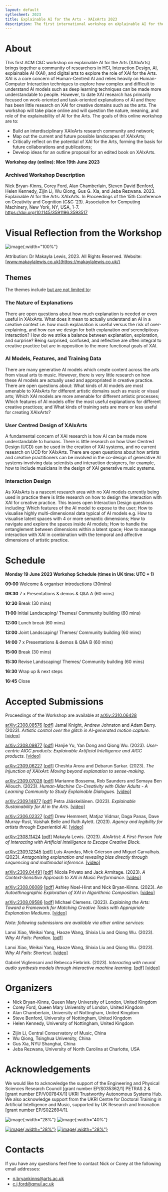 ```yaml
---
layout: default
sytlesheet: 2023
title: Explainable AI for the Arts - XAIxArts 2023
description: The first international workshop on eXplainable AI for the Arts at the ACM Creativity and Cognition Conference 2023.
---
```


<!-- <center>
<h1 style="font-weight: bold;">About</h1>
</center> -->


# **About**
This first ACM C&C workshop on explainable AI for the Arts (XAIxArts) brings together a community of researchers in HCI, Interaction Design, AI, explainable AI (XAI), and digital arts to explore the role of XAI for the Arts. XAI is a core concern of Human-Centred AI and relies heavily on Human-Computer Interaction techniques to explore how complex and difficult to understand AI models such as deep learning techniques can be made more understandable to people. However, to date XAI research has primarily focused on work-oriented and task-oriented explanations of AI and there has been little research on XAI for creative domains such as the arts. 
The workshop will take place online and will question the nature, meaning, and role of the explainability of AI for the Arts. The goals of this online workshop are to:
* Build an interdisciplinary XAIxArts research community and network;
* Map out the current and future possible landscapes of XAIxArts;
* Critically reflect on the potential of XAI for the Arts, forming the basis for future collaborations and publications;
* Develop ideas for an outline proposal for an edited book on XAIxArts.

**Workshop day (online): Mon 19th June 2023**

<h3 id="archived-workshop-description">Archived Workshop Description</h3>

<p>Nick Bryan-Kinns, Corey Ford, Alan Chamberlain, Steven David Benford, Helen Kennedy, Zijin Li, Wu Qiong, Gus G. Xia, and Jeba Rezwana. 2023. Explainable AI for the Arts: XAIxArts. In Proceedings of the 15th Conference on Creativity and Cognition (C&amp;C ‘23). Association for Computing Machinery, New York, NY, USA, 1–7. <a href="https://doi.org/10.1145/3591196.3593517">https://doi.org/10.1145/3591196.3593517</a></p>


# **Visual Reflection from the Workshop**

![image](./archives/xaixarts_makayla.jpeg){:width="100%"}

Attribution: Dr Makayla Lewis, 2023. All Rights Reserved. Website: [www.makaylalewis.co.uk](https://makaylalewis.co.uk/)

## **Themes**

The themes include <u>but are not limited to</u>:
### The Nature of Explanations
There are open questions about how much explanation is needed or even useful in XAIxArts. What does it mean to actually understand an AI in a creative context i.e. how much explanation is useful versus the risk of over-explaining, and how can we design for both explanation *and* serendipitous interaction? How do we strike a balance between explanation, exploration, and surprise? Being surprised, confused, and reflective are often integral to creative practice but are in opposition to the more functional goals of XAI.

### AI Models, Features, and Training Data
There are many generative AI models which create content across the arts from visual arts to music. However, there is very little research on how these AI models are actually used and appropriated in creative practice. There are open questions about: What kinds of AI models are most amenable to XAIxArts for different artistic domains such as music or visual arts; Which XAI models are more amenable for different artistic processes; Which features of AI models offer the most useful explanations for different creative practices; and What kinds of training sets are more or less useful for creating XAIxArts? 

### User Centred Design of XAIxArts
A fundamental concern of XAI research is how AI can be made more understandable to humans. There is little research on how User Centred Design (UCD) can be used in the creation of XAI systems, and no current research on UCD for XAIxArts. There are open questions about how artists and creative practitioners can be involved in the co-design of generative AI systems involving data scientists and interaction designers, for example, how to include musicians in the design of XAI generative music systems. 

### Interaction Design
As XAIxArts is a nascent research area with no XAI models currently being used in practice there is little research on how to design the interaction with XAI for creative practice. This leaves open Interaction Design questions including: Which features of the AI model to expose to the user; How to visualise highly multi-dimensional data typical of AI models e.g. How to visualise latent spaces with 4 or more semantic dimensions; How to navigate and explore the spaces inside AI models; How to handle the entanglement between dimensions within a latent space; How to manage interaction with XAI in combination with the temporal and affective dimensions of artistic practice. 

# **Schedule**
**Monday 19 June 2023 Workshop Schedule (times in UK time: UTC + 1)**

**09:00** Welcome & organiser introductions (30mins)

**09:30** 7 x Presentations & demos & Q&A A (60 mins)

**10:30** Break (30 mins)

**11:00** Initial Landscaping/ Themes/ Community building (60 mins)

**12:00** Lunch break (60 mins)

**13:00** Joint Landscaping/ Themes/ Community building (60 mins)

**14:00** 7 x Presentations & demos & Q&A B (60 mins)

**15:00** Break (30 mins)

**15:30** Revise Landscaping/ Themes/ Community building (60 mins)

**16:30** Wrap up & next steps

**16:45** Close


# **Accepted Submissions**

<p>Proceedings of the Workshop are available at <a href = "http://arxiv.org/abs/2310.06428">arXiv:2310.06428</a></p>
      
<p><a href = "http://arxiv.org/abs/2308.08576">arXiv:2308.08576</a> <a href = "https://arxiv.org/pdf/2308.08576.pdf">[pdf]</a> Jamal Knight, Andrew Johnston and Adam Berry. (2023). <i>Artistic control over the glitch in AI-generated motion capture.</i> <a href="https://xaixarts.github.io/accepted-2023/video/Knight-XAIxArts-2023-Video.mp4">[video]</a></p>

<p><a href = "https://arxiv.org/abs/2308.09877">arXiv:2308.09877</a> <a href = "https://arxiv.org/pdf/2308.09877.pdf">[pdf]</a> Hanjie Yu, Yan Dong and Qiong Wu. (2023). <i>User-centric AIGC products: Explainable Artificial Intelligence and AIGC products.</i> <a href="https://xaixarts.github.io/accepted-2023/video/Yu-XAIxArts-2023-Video.mp4">[video]</a></p>

<p><a href = "https://arxiv.org/abs/2309.06227">arXiv:2309.06227</a> <a href = "https://arxiv.org/pdf/2309.06227.pdf">[pdf]</a> Cheshta Arora and Debarun Sarkar. (2023). <i>The Injunction of XAIxArt: Moving beyond explanation to sense-making.</i></p>

<p><a href = "https://arxiv.org/abs/2309.07028">arXiv:2309.07028</a> <a href = "https://arxiv.org/pdf/2309.07028.pdf">[pdf]</a> Marianne Bossema, Rob Saunders and Somaya Ben Allouch. (2023). <i>Human-Machine Co-Creativity with Older Adults - A Learning Community to Study Explainable Dialogues.</i> <a href="https://xaixarts.github.io/accepted-2023/video/Bossema-XAIxArts-2023-Video.mp4">[video]</a></p>

<p><a href = "https://arxiv.org/abs/2309.14877">arXiv:2309.14877</a> <a href = "https://arxiv.org/pdf/2309.14877.pdf">[pdf]</a> Petra J&auml;&auml;skel&auml;inen. (2023). <i>Explainable Sustainability for AI in the Arts.</i> <a href="https://xaixarts.github.io/accepted-2023/video/Jaaskelainen-XAIxArts-2023-Video.mp4">[video]</a></p>

<p><a href = "https://arxiv.org/abs/2306.02327">arXiv:2306.02327</a> <a href = "https://arxiv.org/pdf/2306.02327.pdf">[pdf]</a> Drew Hemment, Matjaz Vidmar, Daga Panas, Dave Murray-Rust, Vaishak Belle and Ruth Aylett. (2023). <i>Agency and legibility for artists through Experiential AI.</i> <a href="https://xaixarts.github.io/accepted-2023/video/Hemment-XAIxArts-2023-Video.mp4">[video]</a></p>

<p><a href = "http://arxiv.org/abs/2308.11424">arXiv:2308.11424</a> <a href = "http://arxiv.org/pdf/2308.11424.pdf">[pdf]</a> Makayla Lewis. (2023). <i>AIxArtist: A First-Person Tale of Interacting with Artificial Intelligence to Escape Creative Block.</i></p>

<p><a href = "http://arxiv.org/abs/2309.12345">arXiv:2309.12345</a> <a href = "http://arxiv.org/pdf/2309.12345.pdf">[pdf]</a> Lu&iacute;s Arandas, Mick Grierson and Miguel Carvalhais. (2023). <i>Antagonising explanation and revealing bias directly through sequencing and multimodal inference.</i> <a href="https://xaixarts.github.io/accepted-2023/video/Arandas-XAIxArts-2023-Video.mp4">[video]</a></p>

<p><a href = "http://arxiv.org/abs/2309.04491">arXiv:2309.04491</a> <a href = "http://arxiv.org/pdf/2309.04491.pdf">[pdf]</a> Nicola Privato and Jack Armitage. (2023). <i>A Context-Sensitive Approach to XAI in Music Performance.</i> <a href="https://xaixarts.github.io/accepted-2023/video/Privato-XAIxArts-2023-Video.mp4">[video]</a></p>

<p><a href = "https://arxiv.org/abs/2308.06089">arXiv:2308.06089</a> <a href = "https://arxiv.org/pdf/2308.06089.pdf">[pdf]</a> Ashley Noel-Hirst and Nick Bryan-Kinns. (2023). <i>An Autoethnographic Exploration of XAI in Algorithmic Composition.</i> <a href="https://xaixarts.github.io/accepted-2023/video/Noel-Hirst-XAIxArts-2023-Video.mp4">[video]</a></p>

<p><a href = "https://arxiv.org/abs/2308.09586">arXiv:2308.09586</a> <a href = "https://arxiv.org/pdf/2308.09586.pdf">[pdf]</a> Michael Clemens. (2023). <i>Explaining the Arts: Toward a Framework for Matching Creative Tasks with Appropriate Explanation Mediums.</i> <a href="https://xaixarts.github.io/accepted-2023/video/Clemens-XAIxArts-2023-Video.mp4">[video]</a></p>

<p><i>Note: following submissions are available via other online services:</i></p>

<p>Lanxi Xiao, Weikai Yang, Haoze Wang, Shixia Liu and Qiong Wu. (2023). <i>Why AI Fails: Parallax.</i> <a href="https://xaixarts.github.io/accepted-2023/Xiao-XAIxArts-2023-Parallax-Paper.pdf">[pdf]</a></p>

<p>Lanxi Xiao, Weikai Yang, Haoze Wang, Shixia Liu and Qiong Wu. (2023). <i>Why AI Fails: Shortcut.</i> <a href="https://xaixarts.github.io/accepted-2023/video/Xiao-XAIxArts-2023-Video.mp4">[video]</a></p>

<p>Gabriel Vigliensoni and Rebecca Fiebrink. (2023). <i>Interacting with neural audio synthesis models through interactive machine learning.</i> <a href="https://xaixarts.github.io/accepted-2023/Vigliensoni-XAIxArts-2023-Paper.pdf">[pdf]</a> <a href="https://xaixarts.github.io/accepted-2023/video/Vigliensoni-XAIxArts-2023-Video.mp4">[video]</a></p>
   
<!-- # **Call for Participation**

To participate in the workshop please submit either A) a position paper, B) a short video, or C) a pictorial. Your submission should tell us about your XAI and/or Arts research and practice addressing the themes and open questions on the workshop website. Submission requirements are:

* **A) Position paper**\
Papers should be submitted to [the EasyChair submission system](https://easychair.org/conferences/?conf=xaixarts2023) as a PDF in the ACM SIGCHI submission template format [(SIGCHI ACM new, standardized single-column format)](https://www.acm.org/publications/proceedings-template) and a maximum of 3 pages in length. Note that Microsoft Word users should use the interim template. Papers do not need to be anonymised (in LaTex use the command \documentclass[manuscript,review]).

* **B) Short video**\
Upload your video (maximum 5 minutes) to a file transfer site such as WeTransfer and submit a PDF document to the [EasyChair submission system](https://easychair.org/conferences/?conf=xaixarts2023) stating that this is a video submission and providing the URL to download your video. Note that videos cannot be uploaded directly to the EasyChair system. Please ensure that the download link is valid until at least 8 May 2023. Please complete all sections of the EasyChair submission system including providing a Title and Abstract to briefly describe the content of your video.

* **C) Pictorial**\
Pictorials should be submitted to [EasyChair](https://easychair.org/conferences/?conf=xaixarts2023) using the C&C 2023 Pictorials template (for [inDesign](https://www.dropbox.com/s/53hzdfb9h8naa6w/ACMCC_2023_Pictorials_inDesign_Template_Folder.zip?dl=0), [Word](https://www.dropbox.com/scl/fi/n4dyx6f0uxhjmreg06crj/ACMCC_2023_Pictorials_WORD_Template.docx?dl=0&rlkey=hzc484kst04ey840e2wt1phd8) or [Powerpoint](https://www.dropbox.com/scl/fi/lvjoa01tefthnji58u7t8/ACMCC_2023_Pictorials_PowerPoint_Template.pptx?dl=0&rlkey=79j6hfipqaxkjukxbsues8u8n)), maximum 5 pages PDF. Maximum file size 50MB. Include the submission's title, author(s) and their affiliation(s), and a 150-word abstract on the first page. In keeping with C&C Pictorial submissions, additional written sections such as Introduction, Conclusion, Discussion, Acknowledgements, and References are *optional*. The submission should focus on an annotated visual composition and use the format creatively. Examples can be found on the [C&C 2023 website](https://cc.acm.org/2023/pictorials/). Please complete all sections of the EasyChair submission system, including a Title and Abstract.  


Participants will be selected based on the quality of their contribution to the debate about XAIxArts with a view to creating a balance of topics in the workshop. Papers and videos will be made available on the workshop website prior to the workshop and copyright is retained by authors. The workshop will take place online with the option for hybrid participation where appropriate. 


<!-- Accepted participants will need to register for our workshop via the ACM Creativity and Cognition 2023 conference website. -->

<!-- Please note that at least one author of each accepted position paper must attend the workshop and that all participants must register for both the workshop and the ACM Creativity and Cognition 2023 conference via the conference website.

Important information: 
* Submissions due: Tue 2nd May 2023 (deadline extended to allow for video and pictorial submissions)
* Participants notified of acceptance: Mon 8th May 2023
* Workshop day (online): Mon 19th June 2023 -->

# **Organizers**
* Nick Bryan-Kinns, Queen Mary University of London, United Kingdom
* Corey Ford, Queen Mary University of London, United Kingdom
* Alan Chamberlain, University of Nottingham, United Kingdom
* Steve Benford, University of Nottingham, United Kingdom
* Helen Kennedy, University of Nottingham, United Kingdom
<!-- * Sid Fels, University of British Columbia, Canada -->
* Zijin Li, Central Conservatory of Music, China
* Wu Qiong, Tsinghua University, China
* Gus Xia, NYU Shanghai, China
* Jeba Rezwana, University of North Carolina at Charlotte, USA

# **Acknowledgements**
We would like to acknowledge the support of the Engineering and Physical Sciences Research Council [grant number EP/S035362/1] PETRAS 2 & [grant number EP/V00784X/1] UKRI Trustworthy Autonomous Systems Hub. We also acknowledge support from the UKRI Centre for Doctoral Training in Artificial Intelligence and Music, supported by UK Research and Innovation [grant number EP/S022694/1].

![image](./assets/logos/PETRAS_logo_article.jpg){:width="28%"} ![image](./assets/logos/tas_logo.png){:width="40%"} 

[![image](./assets/logos/AIM_LOGO.png){:width="28%"}](https://www.aim.qmul.ac.uk/) [![image](./assets/logos/Stahr_logo.jpeg){:width="28%"}](https://www.stahrc.org)



# **Contacts**
If you have any questions feel free to contact Nick or Corey at the following email addresses:
- n.bryankinns@arts.ac.uk  
- c.j.ford@qmul.ac.uk